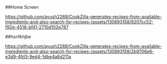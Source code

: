 ##Home Screen

https://github.com/ayush2288/CookZilla-generates-recipes-from-available-ingredients-and-also-search-for-recipes-/assets/130893158/9207cc52-f92e-4518-bf41-2710d102e787


##hsnfkhjbe

https://github.com/ayush2288/CookZilla-generates-recipes-from-available-ingredients-and-also-search-for-recipes-/assets/130893158/2b9706e6-e3d9-4fd3-9ed4-1dbe4a6d211a

